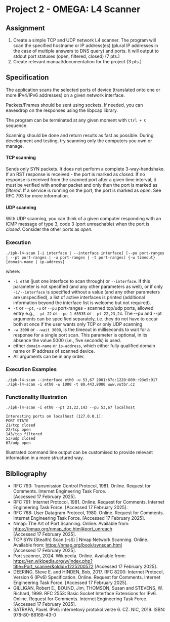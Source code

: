 # Project 2 - OMEGA: L4 Scanner

## Assignment
1. Create a simple TCP and UDP network L4 scanner. The program will scan the specified hostname or IP address(es) (plural IP addresses in the case of multiple answers to DNS query) and ports. It will output to stdout port statuses (open, filtered, closed) (7 pts.) 
2. Create relevant manual/documentation for the project (3 pts.)

## Specification
The application scans the selected ports of device (translated onto one or more IPv4/IPv6 addresses) on a given network interface. 

Packets/Frames should be sent using sockets. If needed, you can eavesdrop on the responses using the libpcap library.

The program can be terminated at any given moment with `Ctrl + C` sequence.

Scanning should be done and return results as fast as possible. During development and testing, try scanning only the computers you own or manage.

#### TCP scanning
Sends only SYN packets. It does not perform a complete 3-way-handshake. If an RST response is received - the port is marked as *closed*. If no response is received from the scanned port after a given time interval, it must be verified with another packet and only then the port is marked as *filtered*. If a service is running on the port, the port is marked as *open*. See RFC 793 for more information.

#### UDP scanning
With UDP scanning, you can think of a given computer responding with an ICMP message of type 3, code 3 (port unreachable) when the port is *closed*. Consider the other ports as *open*.

### Execution
```
./ipk-l4-scan [-i interface | --interface interface] [--pu port-ranges | --pt port-ranges | -u port-ranges | -t port-ranges] {-w timeout} [domain-name | ip-address]
```

where:

* `-i eth0` (just one interface to scan through) or `--interface`. If this parameter is not specified (and any other parameters as well), or if only `-i/--interface` is specified without a value (and any other parameters are unspecified), a list of active interfaces is printed (additional information beyond the interface list is welcome but not required).
* `-t` or `--pt`, `-u` or `--pu` port-ranges - scanned tcp/udp ports, allowed entry e.g., `--pt 22` or `--pu 1-65535` or `--pt 22,23,24`. The --pu and --pt arguments can be specified separately, i.e. they do not have to occur both at once if the user wants only TCP or only UDP scanning
* `-w 3000` or `--wait 3000`, is the timeout in milliseconds to wait for a response for a single port scan. This parameter is optional, in its absence the value 5000 (i.e., five seconds) is used.
* either `domain-name` or `ip-address`, which either fully qualified domain name or IP address of scanned device.
* All arguments can be in any order.

### Execution Examples
```
./ipk-l4-scan --interface eth0 -u 53,67 2001:67c:1220:809::93e5:917
./ipk-l4-scan -i eth0 -w 1000 -t 80,443,8080 www.vutbr.cz
```

### Functionality Illustration
```
./ipk-l4-scan -i eth0 --pt 21,22,143 --pu 53,67 localhost

Interesting ports on localhost (127.0.0.1):
PORT STATE
21/tcp closed
22/tcp open
143/tcp filtered
53/udp closed
67/udp open
```

Illustrated command line output can be customised to provide relevant information in a more structured way.

## Bibliography
* RFC 793: Transmission Control Protocol, 1981. Online. Request for Comments. Internet Engineering Task Force. [Accessed 17 February 2025]. 
* RFC 791: Internet Protocol, 1981. Online. Request for Comments. Internet Engineering Task Force. [Accessed 17 February 2025]. 
* RFC 768: User Datagram Protocol, 1980. Online. Request for Comments. Internet Engineering Task Force. [Accessed 17 February 2025]. 
* Nmap: The Art of Port Scanning. Online. Available from: https://nmap.org/nmap_doc.html#port_unreach [Accessed 17 February 2025]. 
* TCP SYN (Stealth) Scan (-sS) | Nmap Network Scanning. Online. Available from: https://nmap.org/book/synscan.html [Accessed 17 February 2025]. 
* Port scanner, 2024. Wikipedia. Online. Available from: https://en.wikipedia.org/w/index.php?title=Port_scanner&oldid=1225200572 [Accessed 17 February 2025]. 
* DEERING, Steve E. and HINDEN, Bob, 2017. RFC 8200: Internet Protocol, Version 6 (IPv6) Specification. Online. Request for Comments. Internet Engineering Task Force. [Accessed 17 February 2025]. 
* GILLIGAN, Robert E., BOUND, Jim, THOMSON, Susan and STEVENS, W. Richard, 1999. RFC 2553: Basic Socket Interface Extensions for IPv6. Online. Request for Comments. Internet Engineering Task Force. [Accessed 17 February 2025]. 
* SATRAPA, Pavel. IPv6: internetový protokol verze 6. CZ. NIC, 2019. ISBN: 978-80-88168-43-0